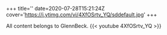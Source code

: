 +++
title=''
date=2020-07-28T15:21:24Z
cover='https://i.ytimg.com/vi/4XfOSrtv_YQ/sddefault.jpg'
+++

All content belongs to GlennBeck.
{{< youtube 4XfOSrtv_YQ >}}
